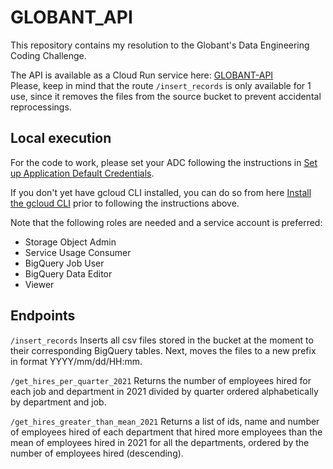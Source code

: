 # GLOBANT_API

This repository contains my resolution to the Globant's Data Engineering Coding Challenge.

The API is available as a Cloud Run service here: [GLOBANT-API](https://globant-api-g5kkg6lgsa-uc.a.run.app)  
Please, keep in mind that the route `/insert_records` is only available for 1 use, since it removes the files from the source bucket to prevent accidental reprocessings.

## Local execution

For the code to work, please set your ADC following the instructions in [Set up Application Default Credentials](https://cloud.google.com/docs/authentication/provide-credentials-adc#local-dev).

If you don't yet have gcloud CLI installed, you can do so from here [Install the gcloud CLI](https://cloud.google.com/sdk/docs/install) prior to following the instructions above.

Note that the following roles are needed and a service account is preferred:
- Storage Object Admin  
- Service Usage Consumer  
- BigQuery Job User  
- BigQuery Data Editor  
- Viewer  

## Endpoints

`/insert_records` Inserts all csv files stored in the bucket at the moment to their corresponding BigQuery tables. Next, moves the files to a new prefix in format YYYY/mm/dd/HH:mm.

`/get_hires_per_quarter_2021` Returns the number of employees hired for each job and department in 2021 divided by quarter ordered alphabetically by department and job.

`/get_hires_greater_than_mean_2021` Returns a list of ids, name and number of employees hired of each department that hired more employees than the mean of employees hired in 2021 for all the departments, ordered by the number of employees hired (descending).